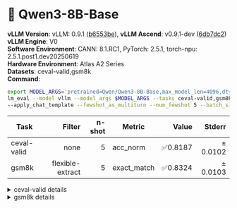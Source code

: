 # 🎯 Qwen3-8B-Base
**vLLM Version**: vLLM: 0.9.1 ([b6553be](https://github.com/vllm-project/vllm/commit/b6553be1bc75f046b00046a4ad7576364d03c835)), **vLLM Ascend**: v0.9.1-dev ([6db7dc2](https://github.com/vllm-project/vllm-ascend/commit/6db7dc2c854f22e2ca513b5f671c680b9f919157))
**vLLM Engine**: V0  
**Software Environment**: CANN: 8.1.RC1, PyTorch: 2.5.1, torch-npu: 2.5.1.post1.dev20250619  
**Hardware Environment**: Atlas A2 Series  
**Datasets**: ceval-valid,gsm8k  
**Command**:  
```bash
export MODEL_ARGS='pretrained=Qwen/Qwen3-8B-Base,max_model_len=4096,dtype=auto,tensor_parallel_size=2,gpu_memory_utilization=0.6'
lm_eval --model vllm --model_args $MODEL_ARGS --tasks ceval-valid,gsm8k \ 
--apply_chat_template --fewshot_as_multiturn --num_fewshot 5 --batch_size 1
```
  
| Task                  | Filter | n-shot | Metric   | Value   | Stderr |
|-----------------------|-------:|-------:|----------|--------:|-------:|
| ceval-valid                           | none   | 5      | acc_norm | ✅0.8187 | ± 0.0102 |
| gsm8k                                 | flexible-extract | 5      | exact_match | ✅0.8324 | ± 0.0103 |
<details>
<summary>ceval-valid details</summary>

| Task                  | Filter | n-shot | Metric   | Value   | Stderr |
|-----------------------|-------:|-------:|----------|--------:|-------:|
| ceval-valid                           | none   | 5      | acc_norm | ✅0.8187 | ± 0.0102 |
| - ceval-valid_accountant              | none   | 5      | acc    | 0.8367 | ± 0.0533 |
| - ceval-valid_advanced_mathematics    | none   | 5      | acc    | 0.6316 | ± 0.1137 |
| - ceval-valid_art_studies             | none   | 5      | acc    | 0.8182 | ± 0.0682 |
| - ceval-valid_basic_medicine          | none   | 5      | acc    | 0.8947 | ± 0.0723 |
| - ceval-valid_business_administration | none   | 5      | acc    | 0.8485 | ± 0.0634 |
| - ceval-valid_chinese_language_and_literature | none   | 5      | acc    | 0.6522 | ± 0.1015 |
| - ceval-valid_civil_servant           | none   | 5      | acc    | 0.7660 | ± 0.0624 |
| - ceval-valid_clinical_medicine       | none   | 5      | acc    | 0.8636 | ± 0.0749 |
| - ceval-valid_college_chemistry       | none   | 5      | acc    | 0.7083 | ± 0.0948 |
| - ceval-valid_college_economics       | none   | 5      | acc    | 0.7273 | ± 0.0606 |
| - ceval-valid_college_physics         | none   | 5      | acc    | 0.8421 | ± 0.0859 |
| - ceval-valid_college_programming     | none   | 5      | acc    | 0.8649 | ± 0.0570 |
| - ceval-valid_computer_architecture   | none   | 5      | acc    | 0.8095 | ± 0.0878 |
| - ceval-valid_computer_network        | none   | 5      | acc    | 0.7368 | ± 0.1038 |
| - ceval-valid_discrete_mathematics    | none   | 5      | acc    | 0.3750 | ± 0.1250 |
| - ceval-valid_education_science       | none   | 5      | acc    | 0.9310 | ± 0.0479 |
| - ceval-valid_electrical_engineer     | none   | 5      | acc    | 0.6216 | ± 0.0808 |
| - ceval-valid_environmental_impact_assessment_engineer | none   | 5      | acc    | 0.7742 | ± 0.0763 |
| - ceval-valid_fire_engineer           | none   | 5      | acc    | 0.7419 | ± 0.0799 |
| - ceval-valid_high_school_biology     | none   | 5      | acc    | 0.8947 | ± 0.0723 |
| - ceval-valid_high_school_chemistry   | none   | 5      | acc    | 0.8421 | ± 0.0859 |
| - ceval-valid_high_school_chinese     | none   | 5      | acc    | 0.6316 | ± 0.1137 |
| - ceval-valid_high_school_geography   | none   | 5      | acc    | 0.9474 | ± 0.0526 |
| - ceval-valid_high_school_history     | none   | 5      | acc    | 0.9000 | ± 0.0688 |
| - ceval-valid_high_school_mathematics | none   | 5      | acc    | 0.6111 | ± 0.1182 |
| - ceval-valid_high_school_physics     | none   | 5      | acc    | 0.9474 | ± 0.0526 |
| - ceval-valid_high_school_politics    | none   | 5      | acc    | 0.8947 | ± 0.0723 |
| - ceval-valid_ideological_and_moral_cultivation | none   | 5      | acc    | 1.0000 | ± 0.0000 |
| - ceval-valid_law                     | none   | 5      | acc    | 0.6667 | ± 0.0983 |
| - ceval-valid_legal_professional      | none   | 5      | acc    | 0.8261 | ± 0.0808 |
| - ceval-valid_logic                   | none   | 5      | acc    | 0.7727 | ± 0.0914 |
| - ceval-valid_mao_zedong_thought      | none   | 5      | acc    | 0.9167 | ± 0.0576 |
| - ceval-valid_marxism                 | none   | 5      | acc    | 0.9474 | ± 0.0526 |
| - ceval-valid_metrology_engineer      | none   | 5      | acc    | 0.8750 | ± 0.0690 |
| - ceval-valid_middle_school_biology   | none   | 5      | acc    | 0.8571 | ± 0.0782 |
| - ceval-valid_middle_school_chemistry | none   | 5      | acc    | 1.0000 | ± 0.0000 |
| - ceval-valid_middle_school_geography | none   | 5      | acc    | 0.8333 | ± 0.1124 |
| - ceval-valid_middle_school_history   | none   | 5      | acc    | 0.9545 | ± 0.0455 |
| - ceval-valid_middle_school_mathematics | none   | 5      | acc    | 0.8947 | ± 0.0723 |
| - ceval-valid_middle_school_physics   | none   | 5      | acc    | 0.9474 | ± 0.0526 |
| - ceval-valid_middle_school_politics  | none   | 5      | acc    | 0.9524 | ± 0.0476 |
| - ceval-valid_modern_chinese_history  | none   | 5      | acc    | 0.8696 | ± 0.0718 |
| - ceval-valid_operating_system        | none   | 5      | acc    | 0.8947 | ± 0.0723 |
| - ceval-valid_physician               | none   | 5      | acc    | 0.8163 | ± 0.0559 |
| - ceval-valid_plant_protection        | none   | 5      | acc    | 0.8182 | ± 0.0842 |
| - ceval-valid_probability_and_statistics | none   | 5      | acc    | 0.6111 | ± 0.1182 |
| - ceval-valid_professional_tour_guide | none   | 5      | acc    | 0.8621 | ± 0.0652 |
| - ceval-valid_sports_science          | none   | 5      | acc    | 1.0000 | ± 0.0000 |
| - ceval-valid_tax_accountant          | none   | 5      | acc    | 0.7551 | ± 0.0621 |
| - ceval-valid_teacher_qualification   | none   | 5      | acc    | 0.9545 | ± 0.0318 |
| - ceval-valid_urban_and_rural_planner | none   | 5      | acc    | 0.7609 | ± 0.0636 |
| - ceval-valid_veterinary_medicine     | none   | 5      | acc    | 0.9130 | ± 0.0601 |
</details>
<details>
<summary>gsm8k details</summary>

| Task                  | Filter | n-shot | Metric   | Value   | Stderr |
|-----------------------|-------:|-------:|----------|--------:|-------:|
| gsm8k                                 | flexible-extract | 5      | exact_match | ✅0.8324 | ± 0.0103 |
</details>
